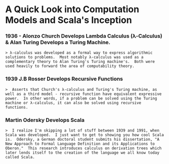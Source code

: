 # A Quick Look into Computation Models and Scala's Inception

### 1936 - Alonzo Church Develops Lambda Calculus (λ-Calculus) & Alan Turing Develops a Turing Machine.
	
	> λ-calculus was developed as a formal way to express algorithmic solutions to problems.  Most notably λ-calculus was used as a complementary theory to Alan Turing's Turing machine's.  Both were used heavily to forward the area of computability theory.

### 1939 J.B Rosser Develops Recursive Functions

	>  Asserts that Church's λ-calculus and Turing's Turing machine, as well as a third model - recursive function have equivalent expressive power.  In other words, if a problem can be solved using the Turing machine or λ-calculus, it can also be solved using recursive functions.

### Martin Odersky Develops Scala

	>  I realize I'm skipping a lot of stuff between 1939 and 1991, when Scala was developed.  I just want to get to showing you how cool Scala is.  Odersky, a German doctoral student submits his dissertation, "A New Approach to Formal Language Definition and its Applications to Oberon."  This research introduces calculus on derivation trees which later lends itself to the creation of the language we all know today called Scala.